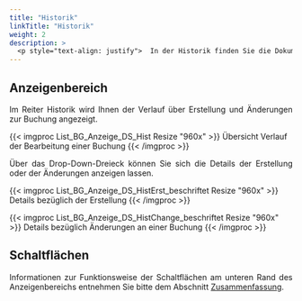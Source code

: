 ```yaml
---
title: "Historik"
linkTitle: "Historik"
weight: 2
description: >
  <p style="text-align: justify">  In der Historik finden Sie die Dokumentation zur Erstellung und sämtlichen Änderungen, die an der Buchung vorgenommen wurden. </p>
---
```

## Anzeigenbereich

<p style="text-align: justify">  Im Reiter Historik wird Ihnen der Verlauf über Erstellung und Änderungen zur Buchung angezeigt. </p>

{{< imgproc List_BG_Anzeige_DS_Hist Resize "960x" >}}
Übersicht Verlauf der Bearbeitung einer Buchung
{{< /imgproc >}}

<p style="text-align: justify">
Über das Drop-Down-Dreieck können Sie sich die Details der Erstellung oder der Änderungen anzeigen lassen. </p>

{{< imgproc List_BG_Anzeige_DS_HistErst_beschriftet Resize "960x" >}}
Details bezüglich der Erstellung
{{< /imgproc >}}

{{< imgproc List_BG_Anzeige_DS_HistChange_beschriftet Resize "960x" >}}
Details bezüglich Änderungen an einer Buchung
{{< /imgproc >}}

## Schaltflächen

<p style="text-align: justify"> Informationen zur Funktionsweise der Schaltflächen am unteren Rand des Anzeigenbereichs entnehmen Sie bitte dem Abschnitt <a href="/listen/1_buchungen-suchen/3_anzeigenbereich/4_detailansicht-buchungen/1_zusammenfassung/#schaltflächen">Zusammenfassung</a>. </p>